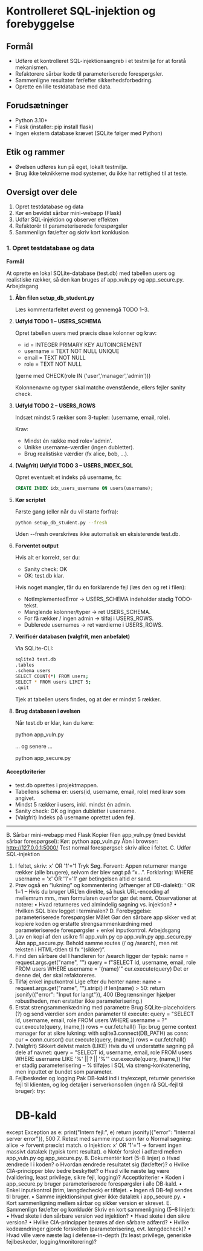 # Kontrolleret SQL-injektion og forebyggelse

## Formål
-	Udføre et kontrolleret SQL-injektionsangreb i et testmiljø for at forstå mekanismen.
-	Refaktorere sårbar kode til parameteriserede forespørgsler.
-	Sammenligne resultater før/efter sikkerhedsforbedring.
-	Oprette en lille testdatabase med data.

## Forudsætninger
- Python 3.10+
-	Flask (installer: pip install flask)
-	Ingen ekstern database krævet (SQLite følger med Python)

## Etik og rammer
-	Øvelsen udføres kun på eget, lokalt testmiljø.
-	Brug ikke teknikkerne mod systemer, du ikke har rettighed til at teste.

## Oversigt over dele
1.	Opret testdatabase og data  
1.	Kør en bevidst sårbar mini-webapp (Flask)  
1.	Udfør SQL-injektion og observer effekten  
1.	Refaktorér til parameteriserede forespørgsler  
1.	Sammenlign før/efter og skriv kort konklusion  

### 1. Opret testdatabase og data

**Formål**  

At oprette en lokal SQLite-database (test.db) med tabellen users og realistiske rækker, så den kan bruges af app_vuln.py og app_secure.py.
Arbejdsgang

1. **Åbn filen setup_db_student.py**
   
   Læs kommentarfeltet øverst og gennemgå TODO 1–3.
  	
2. **Udfyld TODO 1 – USERS_SCHEMA**

   Opret tabellen users med præcis disse kolonner og krav:
   - id = INTEGER PRIMARY KEY AUTOINCREMENT
   - username = TEXT NOT NULL UNIQUE
   - email = TEXT NOT NULL
   - role = TEXT NOT NULL

   (gerne med CHECK(role IN ('user','manager','admin')))

   Kolonnenavne og typer skal matche ovenstående, ellers fejler sanity check.

3. **Udfyld TODO 2 – USERS_ROWS**

   Indsæt mindst 5 rækker som 3-tupler: (username, email, role).

   Krav:
   - Mindst én række med role='admin'.
   - Unikke username-værdier (ingen dubletter).
   - Brug realistiske værdier (fx alice, bob, …).

4. **(Valgfrit) Udfyld TODO 3 – USERS_INDEX_SQL**
   
   Opret eventuelt et indeks på username, fx:

   ```sql
   CREATE INDEX idx_users_username ON users(username);
   ```
   
5. **Kør scriptet**

   Første gang (eller når du vil starte forfra):

   ```bash
   python setup_db_student.py --fresh
   ```

   Uden --fresh overskrives ikke automatisk en eksisterende test.db.

6. **Forventet output**

   Hvis alt er korrekt, ser du:
   - Sanity check: OK
   - OK: test.db klar.

   Hvis noget mangler, får du en forklarende fejl (læs den og ret i filen):
   - NotImplementedError → USERS_SCHEMA indeholder stadig TODO-tekst.
   - Manglende kolonner/typer → ret USERS_SCHEMA.
   - For få rækker / ingen admin → tilføj i USERS_ROWS.
   - Dublerede usernames → ret værdierne i USERS_ROWS.

7. **Verificér databasen (valgfrit, men anbefalet)**

   Via SQLite-CLI:

   ```bash
   sqlite3 test.db
   .tables
   .schema users
   SELECT COUNT(*) FROM users;
   SELECT * FROM users LIMIT 5;
   .quit
   ```
   
   Tjek at tabellen users findes, og at der er mindst 5 rækker.

8. **Brug databasen i øvelsen**

   Når test.db er klar, kan du køre:

   python app_vuln.py

   ... og senere ...

   python app_secure.py

#### Acceptkriterier
   - test.db oprettes i projektmappen.
   - Tabellens schema er: users(id, username, email, role) med krav som angivet.
   - Mindst 5 rækker i users, inkl. mindst én admin.
   - Sanity check: OK og ingen dubletter i username.
   - (Valgfrit) Indeks på username oprettet uden fejl.

---

B.	Sårbar mini-webapp med Flask
Kopier filen app_vuln.py (med bevidst sårbar forespørgsel):
Kør:
python app_vuln.py
Åbn i browser: http://127.0.0.1:5000/
Test normal forespørgsel: skriv alice i feltet.
C.	Udfør SQL-injektion
1.	I feltet, skriv: x' OR '1'='1
Tryk Søg.
Forvent: Appen returnerer mange rækker (alle brugere), selvom der blev søgt på “x…”.
Forklaring: WHERE username = 'x' OR '1'='1' gør betingelsen altid er sand.
2.	Prøv også en “lukning” og kommentering (afhænger af DB-dialekt): ' OR 1=1 –
Hvis du bruger URL’en direkte, så husk URL-encoding af mellemrum mm., men formularen ovenfor gør det nemt.
Observationer at notere:
•	Hvad returneres ved almindelig søgning vs. injektion?
•	Hvilken SQL blev logget i terminalen?
D.	Forebyggelse: parameteriserede forespørgsler
Målet
Gør den sårbare app sikker ved at kopiere koden og erstatte strengsammenkædning med parameteriserede forespørgsler + enkel inputkontrol.
Arbejdsgang
1.	Lav en kopi af den usikre fil app_vuln.py 
cp app_vuln.py app_secure.py
Åbn app_secure.py. Behold samme routes (/ og /search), men ret teksten i HTML-titlen til fx “(sikker)”.
2.	Find den sårbare del
I handleren for /search ligger der typisk:
name = request.args.get("name", "")
query = f"SELECT id, username, email, role FROM users WHERE username = '{name}'"
cur.execute(query)
Det er denne del, der skal refaktoreres.
3.	Tilføj enkel inputkontrol
Lige efter du henter name:
name = request.args.get("name", "").strip()
if len(name) > 50:
    return jsonify({"error": "Input for langt"}), 400
(Begrænsninger hjælper robustheden, men erstatter ikke parameterisering.)
4.	Erstat strengsammenkædning med parametre
Brug SQLite-placeholders (?) og send værdier som anden parameter til execute:
query = "SELECT id, username, email, role FROM users WHERE username = ?"
cur.execute(query, (name,))
rows = cur.fetchall()
Tip: brug gerne context manager for at sikre lukning:
with sqlite3.connect(DB_PATH) as conn:
   cur = conn.cursor()
   cur.execute(query, (name,))
   rows = cur.fetchall()
5.	(Valgfrit) Sikkert delvist match (LIKE)
Hvis du vil understøtte søgning på dele af navnet:
query = "SELECT id, username, email, role FROM users WHERE username LIKE '%' || ? || '%'"
cur.execute(query, (name,))
Her er stadig parameterisering – % tilføjes i SQL via streng-konkatenering, men inputtet er bundet som parameter.
6.	Fejlbeskeder og logging
Pak DB-kald ind i try/except, returnér generiske fejl til klienten, og log detaljer i serverkonsollen (ingen rå SQL-fejl til bruger):
try:
    # DB-kald
except Exception as e:
    print("Intern fejl:", e)
    return jsonify({"error": "Internal server error"}), 500
7.	Retest med samme input som før
o	Normal søgning: alice → forvent præcist match.
o	Injektion: x' OR '1'='1 → forvent ingen massivt datalæk (typisk tomt resultat).
o	Notér forskel i adfærd mellem app_vuln.py og app_secure.py.
8.	Dokumentér kort (5–8 linjer)
o	Hvad ændrede I i koden?
o	Hvordan ændrede resultatet sig (før/efter)?
o	Hvilke CIA-principper blev bedre beskyttet?
o	Hvad ville næste lag være (validering, least privilege, sikre fejl, logging)?
Acceptkriterier
•	Koden i app_secure.py bruger parameteriserede forespørgsler i alle DB-kald.
•	Enkel inputkontrol (trim, længdecheck) er tilføjet.
•	Ingen rå DB-fejl sendes til bruger.
•	Samme injektionsinput giver ikke datalæk i app_secure.py.
•	Kort sammenligning mellem sårbar og sikker version er skrevet.
E.	Sammenlign før/efter og konkludér
Skriv en kort sammenligning (5–8 linjer):
•	Hvad skete i den sårbare version ved injektion?
•	Hvad skete i den sikre version?
•	Hvilke CIA-principper berøres af den sårbare adfærd?
•	Hvilke kodeændringer gjorde forskellen (parameterisering, evt. længdecheck)?
•	Hvad ville være næste lag i defense-in-depth (fx least privilege, generiske fejlbeskeder, logging/monitorering)?

